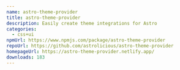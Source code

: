 ```yaml
---
name: astro-theme-provider
title: astro-theme-provider
description: Easily create theme integrations for Astro
categories:
  - css+ui
npmUrl: https://www.npmjs.com/package/astro-theme-provider
repoUrl: https://github.com/astrolicious/astro-theme-provider
homepageUrl: https://astro-theme-provider.netlify.app/
downloads: 183
---
```

